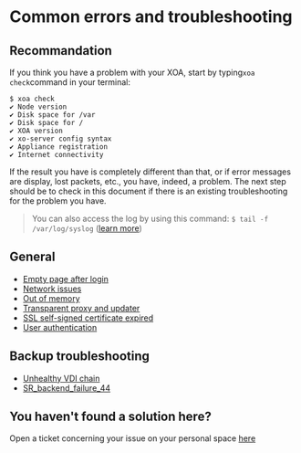 # Common errors and troubleshooting

## Recommandation
If you think you have a problem with your XOA, start by typing`xoa check`command in your terminal:   

```
$ xoa check
✔ Node version
✔ Disk space for /var
✔ Disk space for /
✔ XOA version
✔ xo-server config syntax
✔ Appliance registration
✔ Internet connectivity
```  
If the result you have is completely different than that, or if error messages are display, lost packets, etc., you have, indeed, a problem. The next step should be to check in this document if there is an existing troubleshooting for the problem you have. 

> You can also access the log by using this command: `$ tail -f /var/log/syslog` ([learn more](https://xen-orchestra.com/docs/logs.html))

## General

* [Empty page after login](https://xen-orchestra.com/docs/troubleshooting.html#empty-page-after-login)
* [Network issues](https://xen-orchestra.com/docs/troubleshooting.html#network-issues)
* [Out of memory](https://xen-orchestra.com/docs/troubleshooting.html#memory)
* [Transparent proxy and updater](https://xen-orchestra.com/docs/troubleshooting.html#behind-a-transparent-proxy)
* [SSL self-signed certificate expired](https://xen-orchestra.com/docs/troubleshooting.html#updating-ssl-self-signed-certificate)
* [User authentication](https://xen-orchestra.com/docs/authentication.html#debugging)

## Backup troubleshooting

* [Unhealthy VDI chain](https://xen-orchestra.com/docs/backup_troubleshooting.html#unhealthy-vdi-chain)
* [SR_backend_failure_44](https://xen-orchestra.com/docs/backup_troubleshooting.html#srbackendfailure44-insufficient-space)

## You haven't found a solution here? 
Open a ticket concerning your issue on your personal space [here](https://xen-orchestra.com/#!/member/support) 
